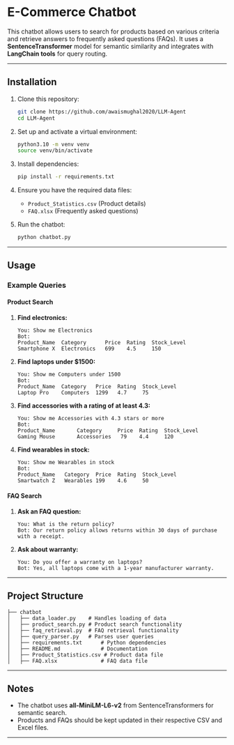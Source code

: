 # E-Commerce Chatbot

This chatbot allows users to search for products based on various criteria and retrieve answers to frequently asked questions (FAQs). It uses a **SentenceTransformer** model for semantic similarity and integrates with **LangChain tools** for query routing.

---

## Installation

1. Clone this repository:
   ```bash
   git clone https://github.com/awaismughal2020/LLM-Agent
   cd LLM-Agent
   ```

2. Set up and activate a virtual environment:
   ```bash
   python3.10 -m venv venv
   source venv/bin/activate 
   ```
   
3. Install dependencies:
   ```bash
   pip install -r requirements.txt
   ```

4. Ensure you have the required data files:
   - `Product_Statistics.csv` (Product details)
   - `FAQ.xlsx` (Frequently asked questions)

5. Run the chatbot:
   ```bash
   python chatbot.py
   ```

---

## Usage

### Example Queries

#### Product Search

1. **Find electronics:**
   ```
   You: Show me Electronics
   Bot: 
   Product_Name  Category      Price  Rating  Stock_Level
   Smartphone X  Electronics   699    4.5     150
   ```

2. **Find laptops under $1500:**
   ```
   You: Show me Computers under 1500
   Bot: 
   Product_Name  Category   Price  Rating  Stock_Level
   Laptop Pro    Computers  1299   4.7     75
   ```

3. **Find accessories with a rating of at least 4.3:**
   ```
   You: Show me Accessories with 4.3 stars or more
   Bot: 
   Product_Name       Category     Price  Rating  Stock_Level
   Gaming Mouse       Accessories   79    4.4     120
   ```

4. **Find wearables in stock:**
   ```
   You: Show me Wearables in stock
   Bot: 
   Product_Name   Category  Price  Rating  Stock_Level
   Smartwatch Z   Wearables 199    4.6     50
   ```

#### FAQ Search

1. **Ask an FAQ question:**
   ```
   You: What is the return policy?
   Bot: Our return policy allows returns within 30 days of purchase with a receipt.
   ```

2. **Ask about warranty:**
   ```
   You: Do you offer a warranty on laptops?
   Bot: Yes, all laptops come with a 1-year manufacturer warranty.
   ```

---

## Project Structure

```
├── chatbot
│   ├── data_loader.py    # Handles loading of data
│   ├── product_search.py # Product search functionality
│   ├── faq_retrieval.py  # FAQ retrieval functionality
│   ├── query_parser.py   # Parses user queries
│   ├── requirements.txt      # Python dependencies
│   ├── README.md             # Documentation
│   ├── Product_Statistics.csv # Product data file
│   ├── FAQ.xlsx              # FAQ data file
```

---

## Notes
- The chatbot uses **all-MiniLM-L6-v2** from SentenceTransformers for semantic search.
- Products and FAQs should be kept updated in their respective CSV and Excel files.

---
